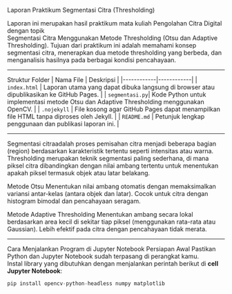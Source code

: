 Laporan Praktikum Segmentasi Citra (Thresholding)

Laporan ini merupakan hasil praktikum mata kuliah Pengolahan Citra Digital dengan topik  
Segmentasi Citra Menggunakan Metode Thresholding (Otsu dan Adaptive Thresholding).
Tujuan dari praktikum ini adalah memahami konsep segmentasi citra, menerapkan dua metode thresholding yang berbeda, dan menganalisis hasilnya pada berbagai kondisi pencahayaan.

---

Struktur Folder
| Nama File | Deskripsi |
|------------|------------|
| `index.html`   | Laporan utama yang dapat dibuka langsung di browser atau dipublikasikan ke GitHub Pages. |
| `segmentasi.py`| Kode Python untuk implementasi metode Otsu dan Adaptive Thresholding menggunakan OpenCV. |
| `.nojekyll`    | File kosong agar GitHub Pages dapat menampilkan file HTML tanpa diproses oleh Jekyll. |
| `README.md`    | Petunjuk lengkap penggunaan dan publikasi laporan ini. |

---

Segmentasi citraadalah proses pemisahan citra menjadi beberapa bagian (region) berdasarkan karakteristik tertentu seperti intensitas atau warna.  
Thresholding merupakan teknik segmentasi paling sederhana, di mana piksel citra dibandingkan dengan nilai ambang tertentu untuk menentukan apakah piksel termasuk objek atau latar belakang.

Metode Otsu
Menentukan nilai ambang otomatis dengan memaksimalkan variansi antar-kelas (antara objek dan latar). Cocok untuk citra dengan histogram bimodal dan pencahayaan seragam.

Metode Adaptive Thresholding
Menentukan ambang secara lokal berdasarkan area kecil di sekitar tiap piksel (menggunakan rata-rata atau Gaussian). Lebih efektif pada citra dengan pencahayaan tidak merata.

---

Cara Menjalankan Program di Jupyter Notebook
Persiapan Awal
Pastikan Python dan Jupyter Notebook sudah terpasang di perangkat kamu.  
Instal library yang dibutuhkan dengan menjalankan perintah berikut di **cell Jupyter Notebook**:

```python
pip install opencv-python-headless numpy matplotlib
